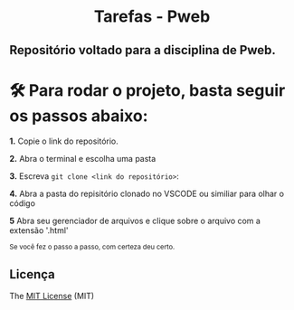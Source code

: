 
<h1 align="center"> Tarefas - Pweb </h1>


## Repositório voltado para a disciplina de Pweb.


#  🛠️ Para rodar o projeto, basta seguir os passos abaixo:
**1.** Copie o link do repositório.</br>

**2.** Abra o terminal e escolha uma pasta</br>

**3.** Escreva `git clone <link do repositório>`:</br>

**4.** Abra a pasta do repisitório clonado no VSCODE ou similiar para olhar o código</br>

**5** Abra seu gerenciador de arquivos e clique sobre o arquivo com a extensão '.html'</br>

<sub> Se você fez o passo a passo, com certeza deu certo.</sub>	
</br>

## Licença 

The [MIT License]() (MIT)

